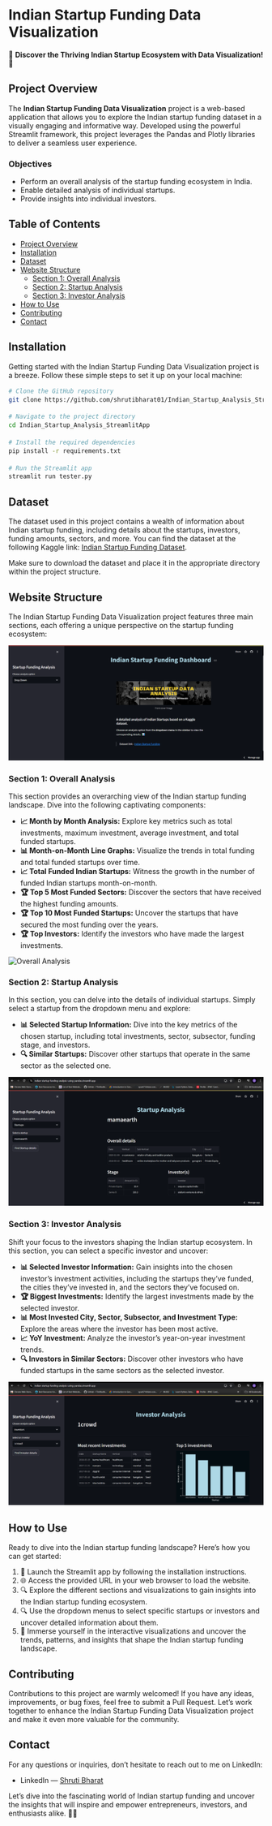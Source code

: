 # Indian Startup Funding Data Visualization

🚀 **Discover the Thriving Indian Startup Ecosystem with Data Visualization!** 🌟

## Project Overview
The **Indian Startup Funding Data Visualization** project is a web-based application that allows you to explore the Indian startup funding dataset in a visually engaging and informative way. Developed using the powerful Streamlit framework, this project leverages the Pandas and Plotly libraries to deliver a seamless user experience.

### Objectives
- Perform an overall analysis of the startup funding ecosystem in India.
- Enable detailed analysis of individual startups.
- Provide insights into individual investors.

## Table of Contents
- [Project Overview](#project-overview)
- [Installation](#installation)
- [Dataset](#dataset)
- [Website Structure](#website-structure)
  - [Section 1: Overall Analysis](#section-1-overall-analysis)
  - [Section 2: Startup Analysis](#section-2-startup-analysis)
  - [Section 3: Investor Analysis](#section-3-investor-analysis)
- [How to Use](#how-to-use)
- [Contributing](#contributing)
- [Contact](#contact)

## Installation

Getting started with the Indian Startup Funding Data Visualization project is a breeze. Follow these simple steps to set it up on your local machine:

```sh
# Clone the GitHub repository
git clone https://github.com/shrutibharat01/Indian_Startup_Analysis_StreamlitApp.git

# Navigate to the project directory
cd Indian_Startup_Analysis_StreamlitApp

# Install the required dependencies
pip install -r requirements.txt

# Run the Streamlit app
streamlit run tester.py

```

## Dataset

The dataset used in this project contains a wealth of information about Indian startup funding, including details about the startups, investors, funding amounts, sectors, and more. You can find the dataset at the following Kaggle link: [Indian Startup Funding Dataset](https://www.kaggle.com/sudalairajkumar/indian-startup-funding).

Make sure to download the dataset and place it in the appropriate directory within the project structure.

## Website Structure

The Indian Startup Funding Data Visualization project features three main sections, each offering a unique perspective on the startup funding ecosystem:

![Startup Analysis](front_page.png)

### Section 1: Overall Analysis
This section provides an overarching view of the Indian startup funding landscape. Dive into the following captivating components:

- **📈 Month by Month Analysis:** Explore key metrics such as total investments, maximum investment, average investment, and total funded startups.
- **📊 Month-on-Month Line Graphs:** Visualize the trends in total funding and total funded startups over time.
- **📈 Total Funded Indian Startups:** Witness the growth in the number of funded Indian startups month-on-month.
- **🏆 Top 5 Most Funded Sectors:** Discover the sectors that have received the highest funding amounts.
- **🏆 Top 10 Most Funded Startups:** Uncover the startups that have secured the most funding over the years.
- **🏆 Top Investors:** Identify the investors who have made the largest investments.

![Overall Analysis](2nd_pange.png)

### Section 2: Startup Analysis
In this section, you can delve into the details of individual startups. Simply select a startup from the dropdown menu and explore:

- **📊 Selected Startup Information:** Dive into the key metrics of the chosen startup, including total investments, sector, subsector, funding stage, and investors.
- **🔍 Similar Startups:** Discover other startups that operate in the same sector as the selected one.

![Startup Analysis](3rd_page.png)

### Section 3: Investor Analysis
Shift your focus to the investors shaping the Indian startup ecosystem. In this section, you can select a specific investor and uncover:

- **📊 Selected Investor Information:** Gain insights into the chosen investor’s investment activities, including the startups they’ve funded, the cities they’ve invested in, and the sectors they’ve focused on.
- **🏆 Biggest Investments:** Identify the largest investments made by the selected investor.
- **📊 Most Invested City, Sector, Subsector, and Investment Type:** Explore the areas where the investor has been most active.
- **📈 YoY Investment:** Analyze the investor’s year-on-year investment trends.
- **🔍 Investors in Similar Sectors:** Discover other investors who have funded startups in the same sectors as the selected investor.

![Investor Analysis](4th_page.png)

## How to Use

Ready to dive into the Indian startup funding landscape? Here’s how you can get started:

1. 🚀 Launch the Streamlit app by following the installation instructions.
2. 🌐 Access the provided URL in your web browser to load the website.
3. 🔍 Explore the different sections and visualizations to gain insights into the Indian startup funding ecosystem.
4. 🔍 Use the dropdown menus to select specific startups or investors and uncover detailed information about them.
5. 🤯 Immerse yourself in the interactive visualizations and uncover the trends, patterns, and insights that shape the Indian startup funding landscape.

## Contributing

Contributions to this project are warmly welcomed! If you have any ideas, improvements, or bug fixes, feel free to submit a Pull Request. Let’s work together to enhance the Indian Startup Funding Data Visualization project and make it even more valuable for the community.

## Contact

For any questions or inquiries, don’t hesitate to reach out to me on LinkedIn:

- LinkedIn — [Shruti Bharat](https://www.linkedin.com/in/shrutibharat)

Let’s dive into the fascinating world of Indian startup funding and uncover the insights that will inspire and empower entrepreneurs, investors, and enthusiasts alike. 🌟✨
